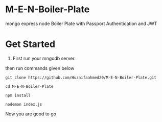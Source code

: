 # M-E-N-Boiler-Plate
mongo express node Boiler Plate with Passport Authentication and JWT

# Get Started

1. First run your mngodb server.

then run commands given below

```
git clone https://github.com/Huzaifaahmed20/M-E-N-Boiler-Plate.git

cd M-E-N-Boiler-Plate

npm install

nodemon index.js
```

Now you are good to go
